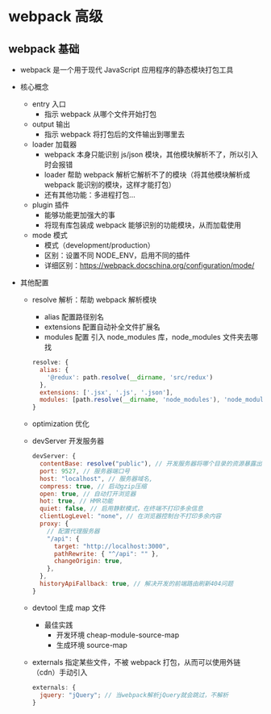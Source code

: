 # webpack 高级

## webpack 基础

- webpack 是一个用于现代 JavaScript 应用程序的静态模块打包工具
- 核心概念

  - entry 入口
    - 指示 webpack 从哪个文件开始打包
  - output 输出
    - 指示 webpack 将打包后的文件输出到哪里去
  - loader 加载器
    - webpack 本身只能识别 js/json 模块，其他模块解析不了，所以引入时会报错
    - loader 帮助 webpack 解析它解析不了的模块（将其他模块解析成 webpack 能识别的模块，这样才能打包）
    - 还有其他功能：多进程打包...
  - plugin 插件
    - 能够功能更加强大的事
    - 将现有库包装成 webpack 能够识别的功能模块，从而加载使用
  - mode 模式
    - 模式（development/production）
    - 区别：设置不同 NODE_ENV，启用不同的插件
    - 详细区别：https://webpack.docschina.org/configuration/mode/

- 其他配置

  - resolve 解析：帮助 webpack 解析模块

    - alias 配置路径别名
    - extensions 配置自动补全文件扩展名
    - modules 配置 引入 node_modules 库，node_modules 文件夹去哪找

    ```js
    resolve: {
      alias: {
        '@redux': path.resolve(__dirname, 'src/redux')
      },
      extensions: ['.jsx', '.js', '.json'],
      modules: [path.resolve(__dirname, 'node_modules'), 'node_modules']
    }
    ```

  - optimization 优化
  - devServer 开发服务器
    ```js
    devServer: {
      contentBase: resolve("public"), // 开发服务器将哪个目录的资源暴露出去
      port: 9527, // 服务器端口号
      host: "localhost", // 服务器域名,
      compress: true, // 启动gzip压缩
      open: true, // 自动打开浏览器
      hot: true, // HMR功能
      quiet: false, // 启用静默模式，在终端不打印多余信息
      clientLogLevel: "none", // 在浏览器控制台不打印多余内容
      proxy: {
        // 配置代理服务器
        "/api": {
          target: "http://localhost:3000",
          pathRewrite: { "^/api": "" },
          changeOrigin: true,
        },
      },
      historyApiFallback: true, // 解决开发的前端路由刷新404问题
    }
    ```
  - devtool 生成 map 文件
    - 最佳实践
      - 开发环境 cheap-module-source-map
      - 生成环境 source-map
  - externals 指定某些文件，不被 webpack 打包，从而可以使用外链（cdn）手动引入
    ```js
    externals: {
      jquery: "jQuery"; // 当webpack解析jQuery就会跳过，不解析
    }
    ```
